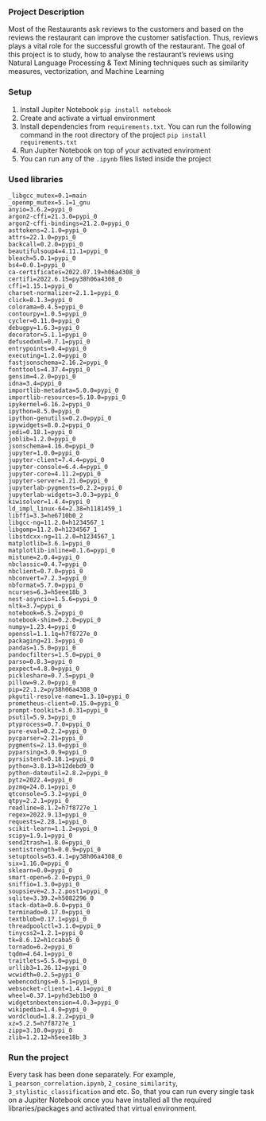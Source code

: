### Project Description
Most of the Restaurants ask reviews to the customers and based on the reviews the restaurant can improve
the customer satisfaction. Thus, reviews plays a vital role for the
successful growth of the restaurant.
The goal of this project is to study, how to analyse the
restaurant’s reviews using Natural Language Processing & Text
Mining techniques such as similarity measures, vectorization, and
Machine Learning

### Setup
  1. Install Jupiter Notebook ```pip install notebook```
  2. Create and activate a virtual environment
  3. Install dependencies from ```requirements.txt```.
You can run the following command in the root directory of the project
```pip install requirements.txt```
  4. Run Jupiter Notebook on top of your activated enviroment
  5. You can run any of the ```.ipynb``` files listed inside the project

### Used libraries
```
_libgcc_mutex=0.1=main
_openmp_mutex=5.1=1_gnu
anyio=3.6.2=pypi_0
argon2-cffi=21.3.0=pypi_0
argon2-cffi-bindings=21.2.0=pypi_0
asttokens=2.1.0=pypi_0
attrs=22.1.0=pypi_0
backcall=0.2.0=pypi_0
beautifulsoup4=4.11.1=pypi_0
bleach=5.0.1=pypi_0
bs4=0.0.1=pypi_0
ca-certificates=2022.07.19=h06a4308_0
certifi=2022.6.15=py38h06a4308_0
cffi=1.15.1=pypi_0
charset-normalizer=2.1.1=pypi_0
click=8.1.3=pypi_0
colorama=0.4.5=pypi_0
contourpy=1.0.5=pypi_0
cycler=0.11.0=pypi_0
debugpy=1.6.3=pypi_0
decorator=5.1.1=pypi_0
defusedxml=0.7.1=pypi_0
entrypoints=0.4=pypi_0
executing=1.2.0=pypi_0
fastjsonschema=2.16.2=pypi_0
fonttools=4.37.4=pypi_0
gensim=4.2.0=pypi_0
idna=3.4=pypi_0
importlib-metadata=5.0.0=pypi_0
importlib-resources=5.10.0=pypi_0
ipykernel=6.16.2=pypi_0
ipython=8.5.0=pypi_0
ipython-genutils=0.2.0=pypi_0
ipywidgets=8.0.2=pypi_0
jedi=0.18.1=pypi_0
joblib=1.2.0=pypi_0
jsonschema=4.16.0=pypi_0
jupyter=1.0.0=pypi_0
jupyter-client=7.4.4=pypi_0
jupyter-console=6.4.4=pypi_0
jupyter-core=4.11.2=pypi_0
jupyter-server=1.21.0=pypi_0
jupyterlab-pygments=0.2.2=pypi_0
jupyterlab-widgets=3.0.3=pypi_0
kiwisolver=1.4.4=pypi_0
ld_impl_linux-64=2.38=h1181459_1
libffi=3.3=he6710b0_2
libgcc-ng=11.2.0=h1234567_1
libgomp=11.2.0=h1234567_1
libstdcxx-ng=11.2.0=h1234567_1
matplotlib=3.6.1=pypi_0
matplotlib-inline=0.1.6=pypi_0
mistune=2.0.4=pypi_0
nbclassic=0.4.7=pypi_0
nbclient=0.7.0=pypi_0
nbconvert=7.2.3=pypi_0
nbformat=5.7.0=pypi_0
ncurses=6.3=h5eee18b_3
nest-asyncio=1.5.6=pypi_0
nltk=3.7=pypi_0
notebook=6.5.2=pypi_0
notebook-shim=0.2.0=pypi_0
numpy=1.23.4=pypi_0
openssl=1.1.1q=h7f8727e_0
packaging=21.3=pypi_0
pandas=1.5.0=pypi_0
pandocfilters=1.5.0=pypi_0
parso=0.8.3=pypi_0
pexpect=4.8.0=pypi_0
pickleshare=0.7.5=pypi_0
pillow=9.2.0=pypi_0
pip=22.1.2=py38h06a4308_0
pkgutil-resolve-name=1.3.10=pypi_0
prometheus-client=0.15.0=pypi_0
prompt-toolkit=3.0.31=pypi_0
psutil=5.9.3=pypi_0
ptyprocess=0.7.0=pypi_0
pure-eval=0.2.2=pypi_0
pycparser=2.21=pypi_0
pygments=2.13.0=pypi_0
pyparsing=3.0.9=pypi_0
pyrsistent=0.18.1=pypi_0
python=3.8.13=h12debd9_0
python-dateutil=2.8.2=pypi_0
pytz=2022.4=pypi_0
pyzmq=24.0.1=pypi_0
qtconsole=5.3.2=pypi_0
qtpy=2.2.1=pypi_0
readline=8.1.2=h7f8727e_1
regex=2022.9.13=pypi_0
requests=2.28.1=pypi_0
scikit-learn=1.1.2=pypi_0
scipy=1.9.1=pypi_0
send2trash=1.8.0=pypi_0
sentistrength=0.0.9=pypi_0
setuptools=63.4.1=py38h06a4308_0
six=1.16.0=pypi_0
sklearn=0.0=pypi_0
smart-open=6.2.0=pypi_0
sniffio=1.3.0=pypi_0
soupsieve=2.3.2.post1=pypi_0
sqlite=3.39.2=h5082296_0
stack-data=0.6.0=pypi_0
terminado=0.17.0=pypi_0
textblob=0.17.1=pypi_0
threadpoolctl=3.1.0=pypi_0
tinycss2=1.2.1=pypi_0
tk=8.6.12=h1ccaba5_0
tornado=6.2=pypi_0
tqdm=4.64.1=pypi_0
traitlets=5.5.0=pypi_0
urllib3=1.26.12=pypi_0
wcwidth=0.2.5=pypi_0
webencodings=0.5.1=pypi_0
websocket-client=1.4.1=pypi_0
wheel=0.37.1=pyhd3eb1b0_0
widgetsnbextension=4.0.3=pypi_0
wikipedia=1.4.0=pypi_0
wordcloud=1.8.2.2=pypi_0
xz=5.2.5=h7f8727e_1
zipp=3.10.0=pypi_0
zlib=1.2.12=h5eee18b_3
```

### Run the project
Every task has been done separately. For example,
```1_pearson_correlation.ipynb```, ```2_cosine_similarity```, ```3_stylistic_classification``` and etc.
So, that you can run every single task on a Jupiter Notebook once you have installed all the required libraries/packages and activated that virtual environment. 
